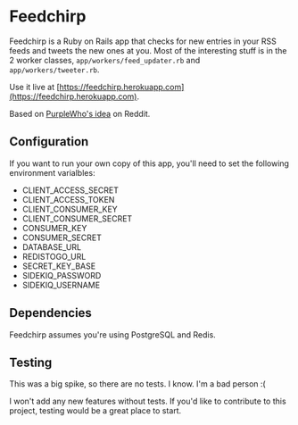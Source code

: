 # Feedchirp

Feedchirp is a Ruby on Rails app that checks for new entries in your RSS feeds
and tweets the new ones at you. Most of the interesting stuff is in the 2 worker classes, `app/workers/feed_updater.rb` and `app/workers/tweeter.rb`.


Use it live at [https://feedchirp.herokuapp.com](https://feedchirp.herokuapp.com).

Based on [PurpleWho's idea](http://www.reddit.com/r/SomebodyMakeThis/comments/1vv80z/a_twitter_rss_reader/) on Reddit.

## Configuration

If you want to run your own copy of this app, you'll need to set the following environment varialbles:

* CLIENT_ACCESS_SECRET
* CLIENT_ACCESS_TOKEN
* CLIENT_CONSUMER_KEY
* CLIENT_CONSUMER_SECRET
* CONSUMER_KEY
* CONSUMER_SECRET
* DATABASE_URL
* REDISTOGO_URL
* SECRET_KEY_BASE
* SIDEKIQ_PASSWORD
* SIDEKIQ_USERNAME

## Dependencies

Feedchirp assumes you're using PostgreSQL and Redis.

## Testing

This was a big spike, so there are no tests. I know. I'm a bad person :(

I won't add any new features without tests. If you'd like to contribute to this project, testing would be a great place to start.
